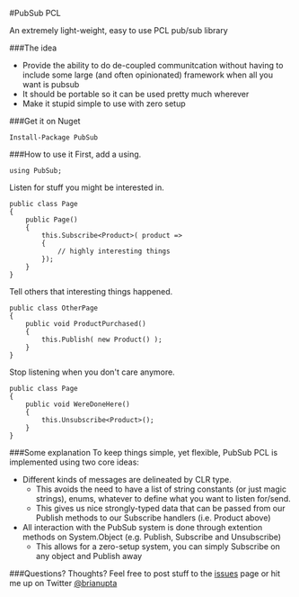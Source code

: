 #PubSub PCL

An extremely light-weight, easy to use PCL pub/sub library

###The idea
* Provide the ability to do de-coupled communitcation without having to include some large (and often opinionated) framework when all you want is pubsub
* It should be portable so it can be used pretty much wherever
* Make it stupid simple to use with zero setup

###Get it on Nuget

	Install-Package PubSub

###How to use it
First, add a using.

	using PubSub;

Listen for stuff you might be interested in.

	public class Page
	{
		public Page()
		{
			this.Subscribe<Product>( product =>
			{
				// highly interesting things
			});
		}
	}
	
Tell others that interesting things happened.

	public class OtherPage
	{
		public void ProductPurchased()
		{
			this.Publish( new Product() );
		}
	}
	
Stop listening when you don't care anymore.

	public class Page
	{
		public void WereDoneHere()
		{
			this.Unsubscribe<Product>();
		}
	}
	
###Some explanation
To keep things simple, yet flexible, PubSub PCL is implemented using two core ideas:
* Different kinds of messages are delineated by CLR type.
	- This avoids the need to have a list of string constants (or just magic strings), enums, whatever to define what you want to listen for/send.
	- This gives us nice strongly-typed data that can be passed from our Publish methods to our Subscribe handlers (i.e. Product above)
* All interaction with the PubSub system is done through extention methods on System.Object (e.g. Publish, Subscribe and Unsubscribe)
	- This allows for a zero-setup system, you can simply Subscribe on any object and Publish away

###Questions? Thoughts?
Feel free to post stuff to the [issues](https://github.com/upta/pubsub/issues) page or hit me up on Twitter [@brianupta](https://twitter.com/brianupta)
